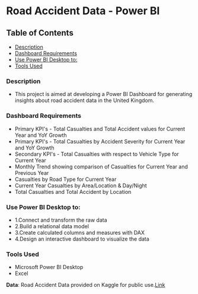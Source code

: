 # Road Accident Data - Power BI

## Table of Contents
- [Description](#description)
- [Dashboard Requirements](#dashboard-requirements)
- [Use Power BI Desktop to:](#use-power-bi-desktop-to)
- [Tools Used](#tools-used)

### Description
- This project is aimed at developing a Power BI Dashboard for generating insights about road accident data in the United Kingdom.

### Dashboard Requirements
- Primary KPI's - Total Casualties and Total Accident values for Current Year and YoY Growth
- Primary KPI's - Total Casualties by Accident Severity for Current Year and YoY Growth
- Secondary KPI's - Total Casualties with respect to Vehicle Type for Current Year
- Monthly Trend showing comparison of Casualties for Current Year and Previous Year
- Casualties by Road Type for Current Year
- Current Year Casualties by Area/Location & Day/Night
- Total Casualties and Total Accident by Location

### Use Power BI Desktop to:
- 1.Connect and transform the raw data
- 2.Build a relational data model
- 3.Create calculated columns and measures with DAX
- 4.Design an interactive dashboard to visualize the data

### Tools Used 
- Microsoft Power BI Desktop
- Excel

**Data**: Road Accident Data provided on Kaggle for public use.[Link](https://www.kaggle.com/datasets/nextmillionaire/car-accident-dataset)
